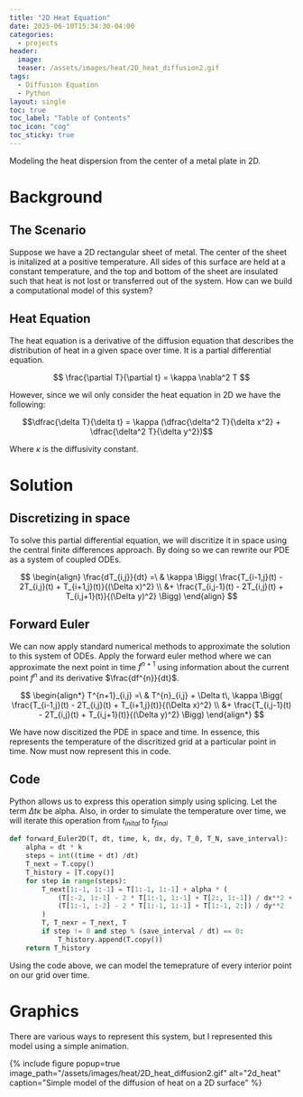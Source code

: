 ```yaml
---
title: "2D Heat Equation"
date: 2025-06-10T15:34:30-04:00
categories:
  - projects
header:
  image: 
  teaser: /assets/images/heat/2D_heat_diffusion2.gif
tags:
  - Diffusion Equation
  - Python
layout: single
toc: true
toc_label: "Table of Contents"
toc_icon: "cog"
toc_sticky: true
---
```

Modeling the heat dispersion from the center of a metal plate in 2D.
<script>
window.MathJax = {
  tex: {
    inlineMath: [['$', '$'], ['\\(', '\\)']]
  }
};
</script>
<script type="text/javascript" async
  src="https://cdn.jsdelivr.net/npm/mathjax@3/es5/tex-mml-chtml.js">
</script>
# Background

## The Scenario
Suppose we have a 2D rectangular sheet of metal. The center of the sheet is initalized at a positive temperature. All sides of this surface are held at a constant temperature, and the top and bottom of the sheet are insulated such that heat is not lost or transferred out of the system. How can we build a computational model of this system?
## Heat Equation
The heat equation is a derivative of the diffusion equation that describes the distribution of heat in a given space over time. It is a partial differential equation.

$$
\frac{\partial T}{\partial t} = \kappa \nabla^2 T
$$

However, since we wil only consider the heat equation in 2D we have the following:

$$\dfrac{\delta T}{\delta t} = \kappa (\dfrac{\delta^2 T}{\delta x^2} + \dfrac{\delta^2 T}{\delta y^2})$$

Where $\kappa$ is the diffusivity constant.

# Solution

## Discretizing in space

To solve this partial differential equation, we will discritize it in space using the central finite differences approach. By doing so we can rewrite our PDE as a system of coupled ODEs.

<!-- $$\frac{dT_{i,j}}{dt}=\kappa(\frac{T_{i-1,j}(t) - 2T_{i,j}(t) + T_{i+1,j}(t)}{(\Delta x)^2} + \frac{T_{i,j-1}(t) - 2T_{i,j}(t) + T_{i,j+1}(t)}{(\Delta y)^2})$$ -->

$$
\begin{align}
\frac{dT_{i,j}}{dt} =\ & \kappa \Bigg(
    \frac{T_{i-1,j}(t) - 2T_{i,j}(t) + T_{i+1,j}(t)}{(\Delta x)^2} \\
    &+ \frac{T_{i,j-1}(t) - 2T_{i,j}(t) + T_{i,j+1}(t)}{(\Delta y)^2}
\Bigg)
\end{align}
$$

## Forward Euler

We can now apply standard numerical methods to approximate the solution to this system of ODEs. Apply the forward euler method where we can approximate the next point in time $f^{n+1}$ using information about the current point $f^{n}$ and its derivative $\frac{df^{n}}{dt}$.

<!-- $$T^{n+1}_{i,j}=T^{n}_{i,j} + \Delta t \kappa (\frac{T_{i-1,j}(t) - 2T_{i,j}(t) + T_{i+1,j}(t)}{(\Delta x)^2} + \frac{T_{i,j-1}(t) - 2T_{i,j}(t) + T_{i,j+1}(t)}{(\Delta y)^2})$$ -->

$$
\begin{align*}
T^{n+1}_{i,j} =\ & T^{n}_{i,j} + \Delta t\, \kappa \Bigg(
    \frac{T_{i-1,j}(t) - 2T_{i,j}(t) + T_{i+1,j}(t)}{(\Delta x)^2} \\
    &+ \frac{T_{i,j-1}(t) - 2T_{i,j}(t) + T_{i,j+1}(t)}{(\Delta y)^2}
\Bigg)
\end{align*}
$$

<!-- For simplicity, assume that $\Delta x = \Delta y$.

$$T^{n+1}_{i,j}=T^{n}_{i,j} + \frac{\Delta t \kappa}{(\Delta x)^2} (T_{i-1,j}(t) + T_{i+1,j}(t) + T_next = {i,j-1}(t) + T_{i,j+1}(t) - 4T_{i,j}(t))$$ -->

We have now discitized the PDE in space and time. In essence, this represents the temperature of the discritized grid at a particular point in time. Now must now represent this in code.

## Code

Python allows us to express this operation simply using splicing. Let the term $\Delta t \kappa$ be alpha. Also, in order to simulate the temperature over time, we will iterate this operation from $t_{inital}$ to $t_{final}$

```python
def forward_Euler2D(T, dt, time, k, dx, dy, T_0, T_N, save_interval):
    alpha = dt * k
    steps = int((time + dt) /dt)
    T_next = T.copy()
    T_history = [T.copy()]
    for step in range(steps):
        T_next[1:-1, 1:-1] = T[1:-1, 1:-1] + alpha * (
            (T[:-2, 1:-1] - 2 * T[1:-1, 1:-1] + T[2:, 1:-1]) / dx**2 +
            (T[1:-1, :-2] - 2 * T[1:-1, 1:-1] + T[1:-1, 2:]) / dy**2
        )
        T, T_nexr = T_next, T
        if step != 0 and step % (save_interval / dt) == 0:
            T_history.append(T.copy())
    return T_history
```
 
Using the code above, we can model the temeprature of every interior point on our grid over time.

# Graphics

There are various ways to represent this system, but I represented this model using a simple animation.

{% include figure popup=true image_path="/assets/images/heat/2D_heat_diffusion2.gif" alt="2d_heat" caption="Simple model of the diffusion of heat on a 2D surface" %}


<!-- <figure style="margin-top: -2em; margin-bottom: 0.2em;">
  <img src="/assets/images/2D_heat_diffusion2.gif" alt="Shimizu Black Beach" width="300" />
  <figcaption style="margin-top: -1em;font-size:0.8em; color:#666;">清水の黒の海岸 | A black beach in Shimizu, Japan. </figcaption>
</figure> -->

<!-- You'll find this post in your `_posts` directory. Go ahead and edit it and re-build the site to see your changes. You can rebuild the site in many different ways, but the most common way is to run `jekyll serve`, which launches a web server and auto-regenerates your site when a file is updated.

To add new posts, simply add a file in the `_posts` directory that follows the convention `YYYY-MM-DD-name-of-post.ext` and includes the necessary front matter. Take a look at the source for this post to get an idea about how it works.

Jekyll also offers powerful support for code snippets:

```ruby
def print_hi(name)
  puts "Hi, #{name}"
end
print_hi('Tom')
#=> prints 'Hi, Tom' to STDOUT.
```

Check out the [Jekyll docs][jekyll-docs] for more info on how to get the most out of Jekyll. File all bugs/feature requests at [Jekyll’s GitHub repo][jekyll-gh]. If you have questions, you can ask them on [Jekyll Talk][jekyll-talk].

[jekyll-docs]: https://jekyllrb.com/docs/home
[jekyll-gh]:   https://github.com/jekyll/jekyll
[jekyll-talk]: https://talk.jekyllrb.com/ -->
